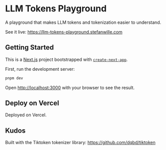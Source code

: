 # LLM Tokens Playground

A playground that makes LLM tokens and tokenization easier to understand.

See it live: https://llm-tokens-playground.stefanwille.com

## Getting Started

This is a [Next.js](https://nextjs.org) project bootstrapped with [`create-next-app`](https://nextjs.org/docs/app/api-reference/cli/create-next-app).

First, run the development server:

```bash
pnpm dev
```

Open [http://localhost:3000](http://localhost:3000) with your browser to see the result.

## Deploy on Vercel

Deployed on Vercel.

## Kudos

Built with the Tiktoken tokenizer library: https://github.com/dqbd/tiktoken
